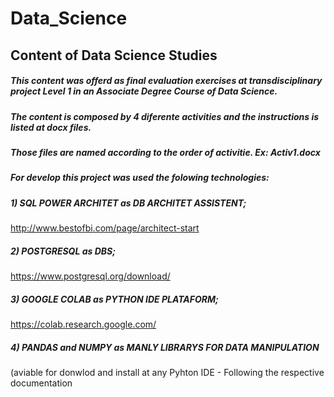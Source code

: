 # Data_Science
## Content of Data Science Studies

##### This content was offerd as final evaluation exercises at transdisciplinary project Level 1 in an Associate Degree Course of Data Science. 
##### The content is composed by 4 diferente activities and the instructions is listed at docx files.
##### Those files are named according to the order of activitie. Ex: Activ1.docx
##### For develop this project was used the folowing technologies: 

##### 1) SQL POWER ARCHITET as DB ARCHITET ASSISTENT; 
http://www.bestofbi.com/page/architect-start

##### 2) POSTGRESQL as DBS;
https://www.postgresql.org/download/

##### 3) GOOGLE COLAB as PYTHON IDE PLATAFORM;
https://colab.research.google.com/

##### 4) PANDAS and NUMPY as MANLY LIBRARYS FOR DATA MANIPULATION
(aviable for donwlod and install at any Pyhton IDE - Following the respective documentation
